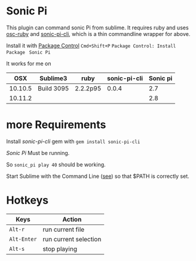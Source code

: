 # Sonic Pi
This plugin can command sonic Pi from sublime. It requires ruby and uses 
[osc-ruby](https://rubygems.org/gems/osc-ruby) and [sonic-pi-cli](https://rubygems.org/gems/sonic-pi-cli), 
which is a thin commandline wrapper for above.

Install it with [Package Control](https://packagecontrol.io/packages/Sonic%20Pi) `Cmd+Shift+P` `Package Control: Install Package `  `Sonic Pi`

It works for me on

|OSX| Sublime3|ruby| sonic-pi-cli|Sonic pi
|-|-|-|-|-|
|10.10.5 | Build 3095|2.2.2p95|0.0.4|2.7
|10.11.2||||2.8|

# more Requirements 

Install _sonic-pi-cli_ gem with  `gem install sonic-pi-cli`

_Sonic Pi_ Must be running. 

So `sonic_pi play 40` should be working. 

Start Sublime with the Command Line ([see](http://ashleynolan.co.uk/blog/launching-sublime-from-the-terminal))
so that $PATH is correctly set.

# Hotkeys

|     Keys    |         Action        |
|-------------|-----------------------|
| `Alt-r`     | run current file      |
| `Alt-Enter` | run current selection |
| `Alt-s`     | stop playing          |
